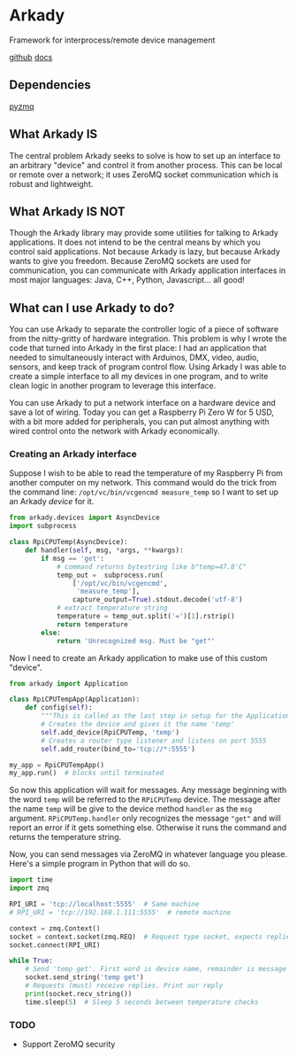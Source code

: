 # Arkady
Framework for interprocess/remote device management

[github](https://github.com/SavinaRoja/arkady)
[docs](https://arkady.readthedocs.io/en/latest/)

## Dependencies
[pyzmq](https://pyzmq.readthedocs.io/en/latest/)

## What Arkady IS
The central problem Arkady seeks to solve is how to set up an interface to
an arbitrary "device" and control it from another process. This can be local or
remote over a network; it uses ZeroMQ socket communication which is robust
and lightweight.

## What Arkady IS NOT
Though the Arkady library may provide some utilities for talking to Arkady
applications. It does not intend to be the central means by
which you control said applications. Not because Arkady is lazy, but because
Arkady wants to give you freedom. Because ZeroMQ sockets are used for
communication, you can communicate with Arkady application interfaces in
most major languages: Java, C++, Python, Javascript... all good!

## What can I use Arkady to do?
You can use Arkady to separate the controller logic of a piece of software from
the nitty-gritty of hardware integration. This problem is why I wrote the code
that turned into Arkady in the first place: I had an application that needed to
simultaneously interact with Arduinos, DMX, video, audio, sensors, and keep
track of program control flow. Using Arkady I was able to create a simple
interface to all my devices in one program, and to write clean logic
in another program to leverage this interface. 

You can use Arkady to put a network interface on a hardware device and save a
lot of wiring. Today you can get a Raspberry Pi Zero W for 5 USD, with a bit
more added for peripherals, you can put almost anything with wired control
onto the network with Arkady economically.

### Creating an Arkady interface
Suppose I wish to be able to read the temperature of my Raspberry Pi from
another computer on my network. This command would do the trick from the
command line: `/opt/vc/bin/vcgencmd measure_temp` so I want to set up an
Arkady *device* for it.

```python
from arkady.devices import AsyncDevice
import subprocess

class RpiCPUTemp(AsyncDevice):
    def handler(self, msg, *args, **kwargs):
        if msg == 'get':
            # command returns bytestring like b"temp=47.8'C"
            temp_out =  subprocess.run(
                ['/opt/vc/bin/vcgencmd',
                 'measure_temp'],
                capture_output=True).stdout.decode('utf-8')
            # extract temperature string
            temperature = temp_out.split('=')[1].rstrip()
            return temperature
        else:
            return 'Unrecognized msg. Must be "get"'
```

Now I need to create an Arkady application to make use of this custom "device".

```python
from arkady import Application

class RpiCPUTempApp(Application):
    def config(self):
        """This is called as the last step in setup for the Application"""
        # Creates the device and gives it the name 'temp'
        self.add_device(RpiCPUTemp, 'temp')
        # Creates a router type listener and listens on port 5555
        self.add_router(bind_to='tcp://*:5555')

my_app = RpiCPUTempApp()
my_app.run()  # blocks until terminated
```

So now this application will wait for messages. Any message beginning with the
word `temp` will be referred to the `RPiCPUTemp` device. The message after the
name `temp` will be give to the device method `handler` as the `msg`
argument. `RPiCPUTemp.handler` only recognizes the message `"get"` and will
report an error if it gets something else. Otherwise it runs the command and
returns the temperature string.

Now, you can send messages via ZeroMQ in whatever language you please. Here's
a simple program in Python that will do so.

```python
import time
import zmq

RPI_URI = 'tcp://localhost:5555'  # Same machine
# RPI_URI = 'tcp://192.168.1.111:5555'  # remote machine

context = zmq.Context()
socket = context.socket(zmq.REQ)  # Request type socket, expects replies
socket.connect(RPI_URI)

while True:
    # Send 'temp get'. First word is device name, remainder is message
    socket.send_string('temp get')
    # Requests (must) receive replies. Print our reply
    print(socket.recv_string())
    time.sleep(5)  # Sleep 5 seconds between temperature checks
```

### TODO

 * Support ZeroMQ security
